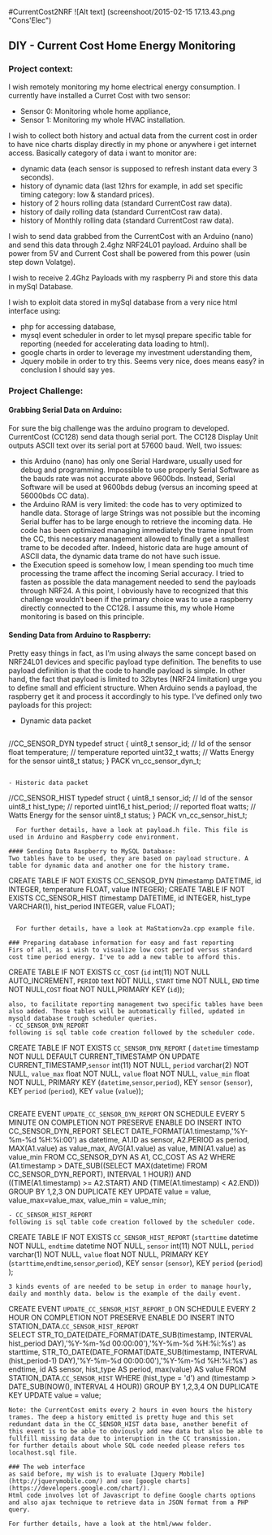 #CurrentCost2NRF
![Alt text] (screenshoot/2015-02-15 17.13.43.png "Cons'Elec") 
## DIY - Current Cost Home Energy Monitoring

### Project context:
I wish remotely monitoring my home electrical energy consumption. I currently have installed a Curret Cost with two sensor:
- Sensor 0: Monitoring whole home appliance,
- Sensor 1: Monitoring my whole HVAC installation.

I wish to collect both history and actual data from the current cost in order to have nice charts display directly in my phone or anywhere i get internet access. Basically category of data i want to monitor are: 
- dynamic data (each sensor is supposed to refresh instant data every 3 seconds).
- history of dynamic data (last 12hrs for example, in add set specific timing category: low & standard prices).
- history of 2 hours rolling data (standard CurrentCost raw data).
- history of daily rolling data (standard CurrentCost raw data).
- history of Monthly rolling data (standard CurrentCost raw data).

I wish to send data grabbed from the CurrentCost with an Arduino (nano) and send this data through 2.4ghz NRF24L01 payload. Arduino shall be power from 5V and Current Cost shall be powered from this power (usin step down Volatge). 

I wish to receive 2.4Ghz Payloads with my raspberry Pi and store this data in mySql Database.

I wish to exploit data stored in mySql database from a very nice html interface using:
- php for accessing database,
- mysql event scheduler in order to let mysql prepare specific table for reporting (needed for accelerating data loading to html).
- google charts in order to leverage my investment uderstanding them,
- Jquery mobile in order to try this. Seems very nice, does means easy? in conclusion I should say yes.

### Project Challenge:
#### Grabbing Serial Data on Arduino:
For sure the big challenge was the arduino program to developed. CurrentCost (CC128) send data though serial port. The CC128 Display Unit outputs ASCII text over its serial port at 57600 baud. Well, two issues: 
- this Arduino (nano) has only one Serial Hardware, usually used for debug and programming. Impossible to use properly Serial Software as the bauds rate was not accurate above 9600bds. Instead, Serial Software will be used at 9600bds debug (versus an incoming speed at 56000bds CC data).
- the Arduino RAM is very limited: the code has to very optimized to handle data. Storage of large Strings was not possible but the incoming Serial buffer has to be large enough to retrieve the incoming data. He code has been optimized managing immediately the trame input from the CC, this necessary management allowed to finally get a smallest trame to be decoded after. Indeed, historic data are huge amount of ASCII data, the dynamic data trame do not have such issue.
- the Execution speed is somehow low, I mean spending too much time processing the trame affect the incoming Serial accuracy. I tried to fasten as possible the data management needed to send the payloads through NRF24.
A this point, I obviously have to recognized that this challenge wouldn’t been if the primary choice was to use a raspberry directly connected to the CC128.  I assume this, my whole Home monitoring is based on this principle.

#### Sending Data from Arduino to Raspberry:
Pretty easy things in fact, as I’m using always the same concept based on NRF24L01 devices and specific payload type definition. The benefits to use payload definition is that the code to handle payload is simple. In other hand, the fact that payload is limited to 32bytes (NRF24 limitation) urge you to define small and efficient structure. When Arduino sends a payload, the raspberry get it and process it accordingly to his type.
I’ve defined only two payloads for this project:
- Dynamic data packet
  ```
//CC_SENSOR_DYN
typedef struct {
  uint8_t   sensor_id;     // Id of the sensor 
  float     temperature;   // temperature reported
  uint32_t  watts;         // Watts Energy for the sensor
  uint8_t   status;
}
PACK vn_cc_sensor_dyn_t;
  ```

- Historic data packet
  ```
//CC_SENSOR_HIST
typedef struct {
  uint8_t   sensor_id;     // Id of the sensor 
  uint8_t   hist_type;   //  reported
  uint16_t  hist_period;   //  reported
  float  watts;         // Watts Energy for the sensor
  uint8_t   status;
}
PACK vn_cc_sensor_hist_t;
```
  For further details, have a look at payload.h file. This file is used in Arduino and Raspberry code environment.

#### Sending Data Raspberry to MySQL Database:
Two tables have to be used, they are based on payload structure. A table for dynamic data and another one for the history trame.
```
CREATE TABLE IF NOT EXISTS CC_SENSOR_DYN (timestamp DATETIME, id INTEGER, temperature FLOAT, value INTEGER);
CREATE TABLE IF NOT EXISTS CC_SENSOR_HIST (timestamp DATETIME, id INTEGER, hist_type VARCHAR(1), hist_period INTEGER, value FLOAT);
```

  For further details, have a look at MaStationv2a.cpp example file.

### Preparing database information for easy and fast reporting
Firs of all, as i wish to visualize low cost period versus standard cost time period energy. I've to add a new table to afford this.
```
CREATE TABLE IF NOT EXISTS `CC_COST` (`id` int(11) NOT NULL AUTO_INCREMENT, `PERIOD` text NOT NULL, `START` time NOT NULL,   `END` time NOT NULL,`COST` float NOT NULL,PRIMARY KEY (`id`));
```
also, to facilitate reporting management two specific tables have been also added. Those tables will be automatically filled, updated in mysqld database trough scheduler queries.
- CC_SENSOR_DYN_REPORT
following is sql table code creation followed by the scheduler code.
```
CREATE TABLE IF NOT EXISTS `CC_SENSOR_DYN_REPORT` ( `datetime` timestamp NOT NULL DEFAULT CURRENT_TIMESTAMP ON UPDATE CURRENT_TIMESTAMP,`sensor` int(11) NOT NULL,  `period` varchar(2) NOT NULL,  `value_max` float NOT NULL,  `value` float NOT NULL, `value_min` float NOT NULL, PRIMARY KEY (`datetime`,`sensor`,`period`), KEY `sensor` (`sensor`), KEY `period` (`period`), KEY `value` (`value`));
```
```
CREATE EVENT `UPDATE_CC_SENSOR_DYN_REPORT` ON SCHEDULE EVERY 5 MINUTE ON COMPLETION NOT PRESERVE ENABLE DO INSERT INTO CC_SENSOR_DYN_REPORT
SELECT DATE_FORMAT(A1.timestamp,'%Y-%m-%d %H:%i:00') as datetime, A1.ID as sensor, A2.PERIOD as period, MAX(A1.value) as value_max, AVG(A1.value) as value, MIN(A1.value) as value_min 
FROM CC_SENSOR_DYN AS A1, CC_COST AS A2 
WHERE (A1.timestamp > DATE_SUB((SELECT MAX(datetime) FROM CC_SENSOR_DYN_REPORT), INTERVAL 1 HOUR)) AND ((TIME(A1.timestamp) >= A2.START) AND (TIME(A1.timestamp) < A2.END)) GROUP BY  1,2,3 
ON DUPLICATE KEY UPDATE value = value, value_max=value_max, value_min = value_min;
```
- CC_SENSOR_HIST_REPORT
following is sql table code creation followed by the scheduler code.
```
CREATE TABLE IF NOT EXISTS `CC_SENSOR_HIST_REPORT` (`starttime` datetime NOT NULL, `endtime` datetime NOT NULL, `sensor` int(11) NOT NULL, `period` varchar(1) NOT NULL, `value` float NOT NULL,  PRIMARY KEY (`starttime`,`endtime`,`sensor`,`period`),   KEY `sensor` (`sensor`),   KEY `period` (`period`) );
```
3 kinds events of are needed to be setup in order to manage hourly, daily and monthly data. below is the example of the daily event.
```
CREATE EVENT `UPDATE_CC_SENSOR_HIST_REPORT_D` ON SCHEDULE EVERY 2 HOUR ON COMPLETION NOT PRESERVE ENABLE DO INSERT INTO STATION_DATA.`CC_SENSOR_HIST_REPORT`  
SELECT STR_TO_DATE(DATE_FORMAT(DATE_SUB(timestamp, INTERVAL hist_period DAY),'%Y-%m-%d 00:00:00'),'%Y-%m-%d %H:%i:%s')  as starttime, STR_TO_DATE(DATE_FORMAT(DATE_SUB(timestamp, INTERVAL (hist_period-1) DAY),'%Y-%m-%d 00:00:00'),'%Y-%m-%d %H:%i:%s') as endtime, id AS sensor, hist_type AS period, max(value) AS value 
FROM STATION_DATA.`CC_SENSOR_HIST` 
WHERE (hist_type = 'd') and (timestamp > DATE_SUB(NOW(), INTERVAL 4 HOUR)) GROUP BY 1,2,3,4
ON DUPLICATE KEY UPDATE value = value;
```
Note: the CurrentCost emits every 2 hours in even hours the history trames. The deep a history emitted is pretty huge and this set redundant data in the CC_SENSOR_HIST data base, another benefit of this event is to be able to obviously add new data but also be able to fullfill missing data due to interuption in the CC transmission. 
for further details about whole SQL code needed please refers tos localhost.sql file.

### The web interface
as said before, my wish is to evaluate [Jquery Mobile] (http://jquerymobile.com/) and use [google charts] (https://developers.google.com/chart/).
Html code involves lot of Javascript to define Google charts options and also ajax technique to retrieve data in JSON format from a PHP query.

For further details, have a look at the html/www folder.
